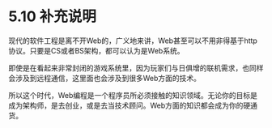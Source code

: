 # 5.10 补充说明

现代的软件工程是离不开Web的，广义地来讲，Web甚至可以不用非得基于http协议。只要是CS或者BS架构，都可以认为是Web系统。

即使是在看起来非常封闭的游戏系统里，因为玩家们与日俱增的联机需求，也同样会涉及到远程通信，这里面也会涉及到很多Web方面的技术。

所以这个时代，Web编程是一个程序员所必须接触的知识领域。无论你的目标是成为架构师，是去创业，或是去当技术顾问。Web方面的知识都会成为你的硬通货。

